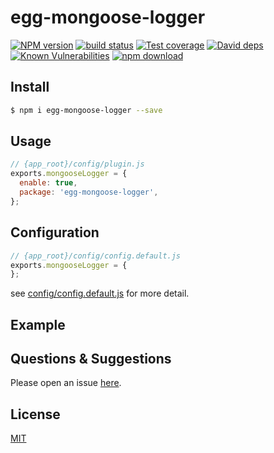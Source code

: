 # egg-mongoose-logger

[![NPM version][npm-image]][npm-url]
[![build status][travis-image]][travis-url]
[![Test coverage][codecov-image]][codecov-url]
[![David deps][david-image]][david-url]
[![Known Vulnerabilities][snyk-image]][snyk-url]
[![npm download][download-image]][download-url]

[npm-image]: https://img.shields.io/npm/v/egg-mongoose-logger.svg?style=flat-square
[npm-url]: https://npmjs.org/package/egg-mongoose-logger
[travis-image]: https://img.shields.io/travis/eggjs/egg-mongoose-logger.svg?style=flat-square
[travis-url]: https://travis-ci.org/eggjs/egg-mongoose-logger
[codecov-image]: https://img.shields.io/codecov/c/github/eggjs/egg-mongoose-logger.svg?style=flat-square
[codecov-url]: https://codecov.io/github/eggjs/egg-mongoose-logger?branch=master
[david-image]: https://img.shields.io/david/eggjs/egg-mongoose-logger.svg?style=flat-square
[david-url]: https://david-dm.org/eggjs/egg-mongoose-logger
[snyk-image]: https://snyk.io/test/npm/egg-mongoose-logger/badge.svg?style=flat-square
[snyk-url]: https://snyk.io/test/npm/egg-mongoose-logger
[download-image]: https://img.shields.io/npm/dm/egg-mongoose-logger.svg?style=flat-square
[download-url]: https://npmjs.org/package/egg-mongoose-logger

<!--
Description here.
-->

## Install

```bash
$ npm i egg-mongoose-logger --save
```

## Usage

```js
// {app_root}/config/plugin.js
exports.mongooseLogger = {
  enable: true,
  package: 'egg-mongoose-logger',
};
```

## Configuration

```js
// {app_root}/config/config.default.js
exports.mongooseLogger = {
};
```

see [config/config.default.js](config/config.default.js) for more detail.

## Example

<!-- example here -->

## Questions & Suggestions

Please open an issue [here](https://github.com/eggjs/egg/issues).

## License

[MIT](LICENSE)
